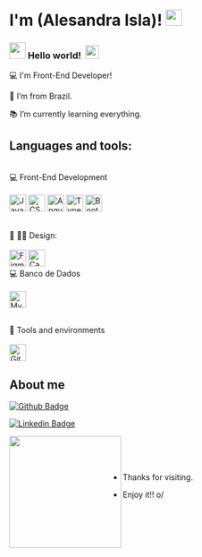 
# I'm (Alesandra Isla)! <img src="https://github.com/TheDudeThatCode/TheDudeThatCode/blob/master/Assets/powerup.gif" width="29px">



### <img src="https://github.com/TheDudeThatCode/TheDudeThatCode/blob/master/Assets/happy.gif" width="29px"> **Hello world!** &nbsp;<img src="https://github.com/TheDudeThatCode/TheDudeThatCode/blob/master/Assets/Earth.gif" width="24px">




:computer: I'm Front-End Developer!

:house_with_garden: I’m from Brazil.

:books: I’m currently learning everything.

## Languages and tools:
<br>
💻 Front-End Development
<br><br>
<div align="left">
 <img height="30" alt="Javascript" src="https://img.shields.io/badge/JavaScript-323330?style=for-the-badge&logo=javascript&logoColor=F7DF1E">
<img height="30" alt="CSS3" src="https://img.shields.io/badge/CSS3-1572B6?style=for-the-badge&logo=css3&logoColor=white">
<img height="30" alt="Angular" src="https://img.shields.io/badge/Angular-DD0031?style=for-the-badge&logo=angular&logoColor=white">
<img height="30" alt="TypeScript" src="https://img.shields.io/badge/TypeScript-007ACC?style=for-the-badge&logo=typescript&logoColor=white">
 <img height="30" alt="Bootstrap" src="https://img.shields.io/badge/Bootstrap-563D7C?style=for-the-badge&logo=bootstrap&logoColor=white">
 </div>
 <br>

🎨 ✍🏼 Design:
<br><br>
<img height="30" alt="Figma" src="https://img.shields.io/badge/HTML5-E34F26?style=for-the-badge&logo=html5&logoColor=white">
<img height="30" alt="Canva" src="https://img.shields.io/badge/Canva-%2300C4CC.svg?&style=for-the-badge&logo=Canva&logoColor=white">
<br>
💻 Banco de Dados 
<br><br>
 <img height="30" alt="MySQL" src="https://img.shields.io/badge/MySQL-00000F?style=for-the-badge&logo=mysql&logoColor=white">
 
<br>
🔧 Tools and environments
<br><br>
 <img height="30" alt="Git" src="https://img.shields.io/badge/Git-F05032?style=for-the-badge&logo=git&logoColor=white">
<br>
 



## About me

[![Github Badge](https://img.shields.io/badge/-Github-000?style=flat-square&logo=Github&logoColor=white&link=https://github.com/alesandraisla)](https://github.com/alesandraisla)

[![Linkedin Badge](https://img.shields.io/badge/-LinkedIn-blue?style=flat-square&logo=Linkedin&logoColor=white&link=https://www.linkedin.com/in/alesandramempis/)]( https://www.linkedin.com/in/alesandramempis/)

<img align="left" src="https://media3.giphy.com/media/Q7SKqn3G97xpmfSOvG/giphy.gif?cid=790b761162dc6745f7884d26802daa46c7e03679fb66ea5e&rid=giphy.gif&ct=g" width="200px">
<br><br><br>
<div>
  
- Thanks for visiting.

- Enjoy it!! o/
 
</div>





